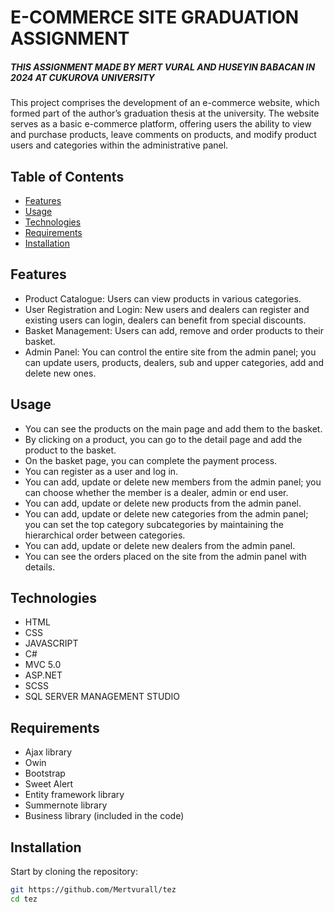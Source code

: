 # E-COMMERCE SITE GRADUATION ASSIGNMENT

##### THIS ASSIGNMENT MADE BY MERT VURAL AND HUSEYIN BABACAN IN 2024 AT CUKUROVA UNIVERSITY



This project comprises the development of an e-commerce website, which formed part of the author’s graduation thesis at the university. The website serves as a basic e-commerce platform, offering users the ability to view and purchase products, leave comments on products, and modify product users and categories within the administrative panel.

## Table of Contents
- [Features](#features)
- [Usage](#usage)
- [Technologies](#technologies)
- [Requirements](#requirements)
- [Installation](#installation)


## Features
- Product Catalogue: Users can view products in various categories.
- User Registration and Login: New users and dealers can register and existing users can login, dealers can benefit from special discounts.
- Basket Management: Users can add, remove and order products to their basket.
- Admin Panel: You can control the entire site from the admin panel; you can update users, products, dealers, sub and upper categories, add and delete new ones.



## Usage
- You can see the products on the main page and add them to the basket.
- By clicking on a product, you can go to the detail page and add the product to the basket.
- On the basket page, you can complete the payment process.
- You can register as a user and log in.
- You can add, update or delete new members from the admin panel; you can choose whether the member is a dealer, admin or end user.
- You can add, update or delete new products from the admin panel.
- You can add, update or delete new categories from the admin panel; you can set the top category subcategories by maintaining the hierarchical order between categories.
- You can add, update or delete new dealers from the admin panel.
- You can see the orders placed on the site from the admin panel with details.


## Technologies
- HTML
- CSS
- JAVASCRIPT
- C#
- MVC 5.0
- ASP.NET
- SCSS
- SQL SERVER MANAGEMENT STUDIO


## Requirements
- Ajax library
- Owin
- Bootstrap
- Sweet Alert
- Entity framework library
- Summernote library
- Business library (included in the code)

## Installation
Start by cloning the repository:

```sh
git https://github.com/Mertvurall/tez
cd tez
